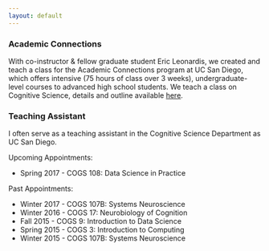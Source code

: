 ```yaml
---
layout: default
---
```


### Academic Connections

With co-instructor & fellow graduate student Eric Leonardis, we created and teach a class for the Academic Connections program at UC San Diego, which offers intensive (75 hours of class over 3 weeks), undergraduate-level courses to advanced high school students.
We teach a class on Cognitive Science, details and outline available [here](https://academicconnections.ucsd.edu/courses/intro-cogsci.html).


### Teaching Assistant
I often serve as a teaching assistant in the Cognitive Science Department as UC San Diego.

Upcoming Appointments:
* Spring 2017 - COGS 108: Data Science in Practice

Past Appointments:
* Winter 2017 - COGS 107B: Systems Neuroscience
* Winter 2016 - COGS 17: Neurobiology of Cognition
* Fall 2015   - COGS 9: Introduction to Data Science
* Spring 2015 - COGS 3: Introduction to Computing
* Winter 2015 - COGS 107B: Systems Neuroscience